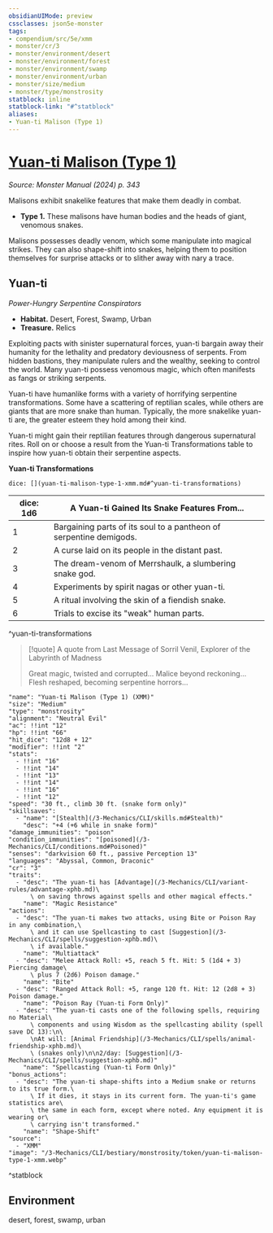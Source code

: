 ```yaml
---
obsidianUIMode: preview
cssclasses: json5e-monster
tags:
- compendium/src/5e/xmm
- monster/cr/3
- monster/environment/desert
- monster/environment/forest
- monster/environment/swamp
- monster/environment/urban
- monster/size/medium
- monster/type/monstrosity
statblock: inline
statblock-link: "#^statblock"
aliases:
- Yuan-ti Malison (Type 1)
---
```

# [Yuan-ti Malison (Type 1)](3-Mechanics\CLI\bestiary\monstrosity/yuan-ti-malison-type-1-xmm.md)
*Source: Monster Manual (2024) p. 343*  

Malisons exhibit snakelike features that make them deadly in combat.

- **Type 1.** These malisons have human bodies and the heads of giant, venomous snakes.  

Malisons possesses deadly venom, which some manipulate into magical strikes. They can also shape-shift into snakes, helping them to position themselves for surprise attacks or to slither away with nary a trace.

## Yuan-ti

*Power-Hungry Serpentine Conspirators*

- **Habitat.** Desert, Forest, Swamp, Urban  
- **Treasure.** Relics  

Exploiting pacts with sinister supernatural forces, yuan-ti bargain away their humanity for the lethality and predatory deviousness of serpents. From hidden bastions, they manipulate rulers and the wealthy, seeking to control the world. Many yuan-ti possess venomous magic, which often manifests as fangs or striking serpents.

Yuan-ti have humanlike forms with a variety of horrifying serpentine transformations. Some have a scattering of reptilian scales, while others are giants that are more snake than human. Typically, the more snakelike yuan-ti are, the greater esteem they hold among their kind.

Yuan-ti might gain their reptilian features through dangerous supernatural rites. Roll on or choose a result from the Yuan-ti Transformations table to inspire how yuan-ti obtain their serpentine aspects.

**Yuan-ti Transformations**

`dice: [](yuan-ti-malison-type-1-xmm.md#^yuan-ti-transformations)`

| dice: 1d6 | A Yuan-ti Gained Its Snake Features From... |
|-----------|---------------------------------------------|
| 1 | Bargaining parts of its soul to a pantheon of serpentine demigods. |
| 2 | A curse laid on its people in the distant past. |
| 3 | The dream-venom of Merrshaulk, a slumbering snake god. |
| 4 | Experiments by spirit nagas or other yuan-ti. |
| 5 | A ritual involving the skin of a fiendish snake. |
| 6 | Trials to excise its "weak" human parts. |
^yuan-ti-transformations

> [!quote] A quote from Last Message of Sorril Venil, Explorer of the Labyrinth of Madness  
> 
> Great magic, twisted and corrupted... Malice beyond reckoning... Flesh reshaped, becoming serpentine horrors...


```statblock
"name": "Yuan-ti Malison (Type 1) (XMM)"
"size": "Medium"
"type": "monstrosity"
"alignment": "Neutral Evil"
"ac": !!int "12"
"hp": !!int "66"
"hit_dice": "12d8 + 12"
"modifier": !!int "2"
"stats":
  - !!int "16"
  - !!int "14"
  - !!int "13"
  - !!int "14"
  - !!int "16"
  - !!int "12"
"speed": "30 ft., climb 30 ft. (snake form only)"
"skillsaves":
  - "name": "[Stealth](/3-Mechanics/CLI/skills.md#Stealth)"
    "desc": "+4 (+6 while in snake form)"
"damage_immunities": "poison"
"condition_immunities": "[poisoned](/3-Mechanics/CLI/conditions.md#Poisoned)"
"senses": "darkvision 60 ft., passive Perception 13"
"languages": "Abyssal, Common, Draconic"
"cr": "3"
"traits":
  - "desc": "The yuan-ti has [Advantage](/3-Mechanics/CLI/variant-rules/advantage-xphb.md)\
      \ on saving throws against spells and other magical effects."
    "name": "Magic Resistance"
"actions":
  - "desc": "The yuan-ti makes two attacks, using Bite or Poison Ray in any combination,\
      \ and it can use Spellcasting to cast [Suggestion](/3-Mechanics/CLI/spells/suggestion-xphb.md)\
      \ if available."
    "name": "Multiattack"
  - "desc": "Melee Attack Roll: +5, reach 5 ft. Hit: 5 (1d4 + 3) Piercing damage\
      \ plus 7 (2d6) Poison damage."
    "name": "Bite"
  - "desc": "Ranged Attack Roll: +5, range 120 ft. Hit: 12 (2d8 + 3) Poison damage."
    "name": "Poison Ray (Yuan-ti Form Only)"
  - "desc": "The yuan-ti casts one of the following spells, requiring no Material\
      \ components and using Wisdom as the spellcasting ability (spell save DC 13):\n\
      \nAt will: [Animal Friendship](/3-Mechanics/CLI/spells/animal-friendship-xphb.md)\
      \ (snakes only)\n\n2/day: [Suggestion](/3-Mechanics/CLI/spells/suggestion-xphb.md)"
    "name": "Spellcasting (Yuan-ti Form Only)"
"bonus_actions":
  - "desc": "The yuan-ti shape-shifts into a Medium snake or returns to its true form.\
      \ If it dies, it stays in its current form. The yuan-ti's game statistics are\
      \ the same in each form, except where noted. Any equipment it is wearing or\
      \ carrying isn't transformed."
    "name": "Shape-Shift"
"source":
  - "XMM"
"image": "/3-Mechanics/CLI/bestiary/monstrosity/token/yuan-ti-malison-type-1-xmm.webp"
```
^statblock

## Environment

desert, forest, swamp, urban